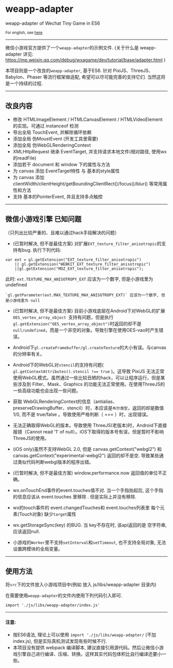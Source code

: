# weapp-adapter
weapp-adapter of Wechat Tiny Game in ES6

<sub>For english, see [here](https://github.com/finscn/weapp-adapter/blob/master/README_EN.md)<sub>

----

微信小游戏官方提供了一个`weapp-adapter`的示例文件.
(关于什么是 weapp-adapter 详见: https://mp.weixin.qq.com/debug/wxagame/dev/tutorial/base/adapter.html )

本项目则是一个改良的`weapp-adapter`, 基于ES6.
针对 PixiJS、ThreeJS、Babylon、Phaser 等流行框架做适配, 希望可以尽可能完善的支持它们. 当然这将是一个持续的过程.

----

## 改良内容

* 修改 HTMLImageElement / HTMLCanvasElement / HTMLVideoElement 的实现。可通过 instanceof 检测
* 导出全局 TouchEvent, 并解除循环依赖
* 添加全局 伪MoustEvent (开发工具里需要)
* 添加全局 伪WebGLRenderingContext
* XMLHttpRequest 继承 EventTarget, 并支持请求本地文件(相对路径, 使用wx的readFile)
* 添加若干 document 和 window 下的属性与方法
* 为 canvas 添加 EventTarget特性 与 基本的style属性
* 为 canvas 添加 clientWidth/clientHeight/getBoundingClientRect()/focus()/blur() 等常用属性和方法
* 支持 基本的PointerEvent, 并且支持多点触控



----

## 微信小游戏引擎 已知问题

（只列出比较严重的、且难以通过hack手段解决的问题）

* (已暂时解决, 但不是最佳方案) 对扩展`EXT_texture_filter_anisotropic`的支持有bug.
执行下列代码:
```
var ext = gl.getExtension("EXT_texture_filter_anisotropic")
    || gl.getExtension("WEBKIT_EXT_texture_filter_anisotropic")
    ||gl.getExtension("MOZ_EXT_texture_filter_anisotropic");
```
  此时:
    `ext.TEXTURE_MAX_ANISOTROPY_EXT` 应该为一个数字, 但是小游戏里为 undefined

    `gl.getParameter(ext.MAX_TEXTURE_MAX_ANISOTROPY_EXT)` 应该为一个数字, 但是小游戏里为 null

* (已暂时解决, 但不是最佳方案) 目前小游戏底层在Android下对WebGL的扩展`OES_vertex_array_object `支持有问题，但是执行`gl.getExtension("OES_vertex_array_object")`时返回的却不是`null/undefined`，而是一个非空的对象。导致引擎在使用OES-vao时产生错误。

* Android下`gl.createFramebuffer/gl.createTexture`的大小有误。与canvas的分辨率有关。

* Android下的WebGL对`stencil`的支持有问题( `gl.getContextAttributes().stencil !== true` )。这导致 PixiJS 无法正常使用WebGL模式。虽然通过一些比较丑陋的hack，可以让程序运行，但是某些涉及到 Filter、Mask、Graphics 的功能无法正常使用。在使用ThreeJS的一些高级功能也会出现一些问题。

* 获取 WebGLRenderingContext的信息（antialias、preserveDrawingBuffer、stencil）时，本应该是`布尔类型`，返回的却是数值 1/0, 而不是 true/false 。导致使用严格判断（ === ）时，出现错误。

* 无法正确取得WebGL的版本。导致使用 ThreeJS(老版本)时，Android下直接报错（Cannot read '1' of null）。iOS下取得的版本号有误，但是暂时不影响ThreeJS的使用。

* (iOS only)虽然不支持WebGL 2.0, 但是 canvas.getContext("webgl2") 和 canvas.getContext("experimental-webgl2") 返回的却不是空. 导致某些通过类似代码判断webgl版本的程序出错。

* (已暂时解决, 但不是最佳方案) window.performance.now 返回值的单位不正确。

* wx.onTouchEnd事件的event.touches值不对. 当一个手指抬起后, 这个手指的信息应该从  event.touches 里移除 . 但是实际上并没有移除.

* wx的touch事件的 event.changedTouches和 event.touches列表里 每个元素(Touch对象) 缺少`target`属性

* wx.getStorageSync(key) 的BUG. 当 key不存在时, 该api返回的是 空字符串, 应该返回null.

* 小游戏的`Worker`里不支持`setInterval`和`setTimeout`, 也不支持全局对象, 无法设置跨模块的全局变量。


----

## 使用方法

将`src`下的文件放入小游戏项目中(例如 放入 js/libs/weapp-adapter 目录内)

在需要使用`weapp-adapter`的文件内使用下列代码引入即可.

```
import './js/libs/weapp-adapter/index.js'
```

----

#### 注意:

* 按ES6语法, 理论上可以使用 `import './js/libs/weapp-adapter/`
(不加index.js), 但是实际真机测试发现有些时候不行.
* 本项目没有提供 webpack 编译脚本, 建议直接引用源代码。然后让微信小游戏引擎自己进行编译、压缩、转换。这样其实代码包体积比自行编译还要小一些。

